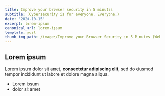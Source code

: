 ```yaml
---
title: Improve your browser security in 5 minutes
subtitle: (Cybersecurity is for everyone. Everyone.)
date: '2020-10-15'
excerpt: lorem-ipsum
canonical_url: lorem-ipsum
template: post
thumb_img_path: /images/Improve your Browser Security in 5 Minutes (Website).jpg
---
```

## Lorem ipsum

Lorem ipsum dolor sit amet, **consectetur adipiscing elit**, sed do eiusmod tempor incididunt ut labore et dolore magna aliqua.

- Lorem ipsum
- dolor sit amet